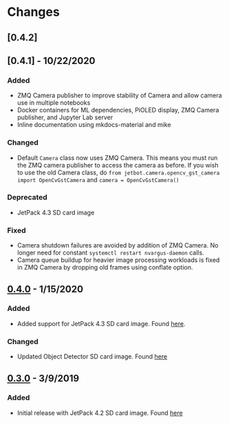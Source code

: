# Changes

## [0.4.2]

## [0.4.1] - 10/22/2020

### Added

- ZMQ Camera publisher to improve stability of Camera and allow camera use in multiple notebooks
- Docker containers for ML dependencies, PiOLED display, ZMQ Camera publisher, and Jupyter Lab server
- Inline documentation using mkdocs-material and mike

### Changed

- Default ``Camera`` class now uses ZMQ Camera.  This means you must run the ZMQ camera publisher to access the camera as before.  If you wish to use the old Camera class, do ```from jetbot.camera.opencv_gst_camera import OpenCvGstCamera``` and ``camera = OpenCvGstCamera()``

### Deprecated

- JetPack 4.3 SD card image

### Fixed

- Camera shutdown failures are avoided by addition of ZMQ Camera. No longer need for constant ``systemctl restart nvargus-daemon`` calls.
- Camera queue buildup for heavier image processing workloads is fixed in ZMQ Camera by dropping old frames using conflate option.

## [0.4.0] - 1/15/2020

### Added

- Added support for JetPack 4.3 SD card image.  Found [here](https://drive.google.com/open?id=1G5nw0o3Q6E08xZM99ZfzQAe7-qAXxzHN).

### Changed

- Updated Object Detector SD card image.  Found [here](https://drive.google.com/open?id=1KjlDMRD8uhgQmQK-nC2CZGHFTbq4qQQH)

## [0.3.0] - 3/9/2019

### Added

- Initial release with JetPack 4.2 SD card image.  Found [here](https://drive.google.com/open?id=1RgQ99QOqhcNxivSNJpetXdoOCqUWAWH_)

[Master]: https://github.com/NVIDIA-AI-IOT/jetbot/compare/v0.4.0...HEAD
[0.4.0]: https://github.com/NVIDIA-AI-IOT/jetbot/compare/v0.3.0...v0.4.0
[0.3.0]: https://github.com/NVIDIA-AI-IOT/jetbot/releases/tag/v0.3.0
